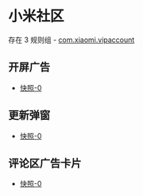 # 小米社区

存在 3 规则组 - [com.xiaomi.vipaccount](/src/apps/com.xiaomi.vipaccount.ts)

## 开屏广告

- [快照-0](https://i.gkd.li/import/12841023)

## 更新弹窗

- [快照-0](https://i.gkd.li/import/12642466)

## 评论区广告卡片

- [快照-0](https://i.gkd.li/import/12642459)
